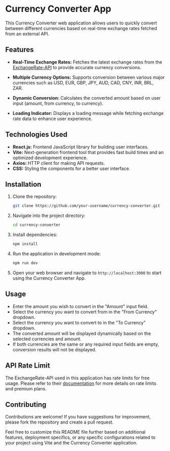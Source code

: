 
# Currency Converter App

This Currency Converter web application allows users to quickly convert between different currencies based on real-time exchange rates fetched from an external API.

## Features

- **Real-Time Exchange Rates:** Fetches the latest exchange rates from the [ExchangeRate-API](https://www.exchangerate-api.com/) to provide accurate currency conversions.
  
- **Multiple Currency Options:** Supports conversion between various major currencies such as USD, EUR, GBP, JPY, AUD, CAD, CNY, INR, BRL, ZAR.
  
- **Dynamic Conversion:** Calculates the converted amount based on user input (amount, from currency, to currency).
  
- **Loading Indicator:** Displays a loading message while fetching exchange rate data to enhance user experience.

## Technologies Used

- **React.js:** Frontend JavaScript library for building user interfaces.
- **Vite:** Next-generation frontend tool that provides fast build times and an optimized development experience.
- **Axios:** HTTP client for making API requests.
- **CSS:** Styling the components for a better user interface.

## Installation

1. Clone the repository:

   ```bash
   git clone https://github.com/your-username/currency-converter.git
   ```

2. Navigate into the project directory:

   ```bash
   cd currency-converter
   ```

3. Install dependencies:

   ```bash
   npm install
   ```

4. Run the application in development mode:

   ```bash
   npm run dev
   ```

5. Open your web browser and navigate to `http://localhost:3000` to start using the Currency Converter App.

## Usage

- Enter the amount you wish to convert in the "Amount" input field.
- Select the currency you want to convert from in the "From Currency" dropdown.
- Select the currency you want to convert to in the "To Currency" dropdown.
- The converted amount will be displayed dynamically based on the selected currencies and amount.
- If both currencies are the same or any required input fields are empty, conversion results will not be displayed.

## API Rate Limit

The ExchangeRate-API used in this application has rate limits for free usage. Please refer to their [documentation](https://www.exchangerate-api.com/docs) for more details on rate limits and premium plans.

## Contributing

Contributions are welcome! If you have suggestions for improvement, please fork the repository and create a pull request.


Feel free to customize this README file further based on additional features, deployment specifics, or any specific configurations related to your project using Vite and the Currency Converter application.